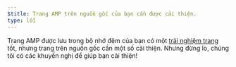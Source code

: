 ```yaml
---
$title: Trang AMP trên nguồn gốc của bạn cần được cải thiện.
type: lỗi
---
```


Trang AMP được lưu trong bộ nhớ đệm của bạn có một [trải nghiệm trang](https://developers.google.com/search/docs/guides/page-experience?hl=vi) tốt, nhưng trang trên nguồn gốc cần một số cải thiện. Nhưng đừng lo, chúng tôi có các khuyến nghị để giúp bạn cải thiện!
